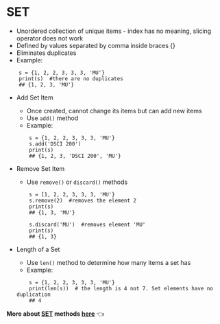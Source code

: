 # SET
- Unordered collection of unique items - index has no meaning, slicing operator does not work
- Defined by values separated by comma inside braces {}
- Eliminates duplicates
- Example:
~~~
	s = {1, 2, 2, 3, 3, 3, 'MU'}
	print(s)  #there are no duplicates
	## {1, 2, 3, 'MU'}
~~~
	
- Add Set Item
    - Once created, cannot change its items but can add new items
    - Use `add()` method
    - Example:
    ~~~
		s = {1, 2, 2, 3, 3, 3, 'MU'}
		s.add('DSCI 200')
		print(s)
		## {1, 2, 3, 'DSCI 200', 'MU'}
    ~~~
	
- Remove Set Item
    - Use `remove()` or `discard()` methods
    ~~~
		s = [1, 2, 2, 3, 3, 3, 'MU'}
		s.remove(2)  #removes the element 2
		print(s)
		## {1, 3, 'MU'}

		s.discard('MU')  #removes element 'MU'
		print(s)
		## {1, 3}
    ~~~
		
- Length of a Set
    - Use `len()` method to determine how many items a set has
    - Example:
    ~~~
		s = {1, 2, 2, 3, 3, 3, 'MU'} 
		print(len(s))  # the length is 4 not 7. Set elements have no duplication
		## 4 
    ~~~

		
**More about <u>SET</u> methods [here](https://www.w3schools.com/python/python_sets.asp)** :point_left: